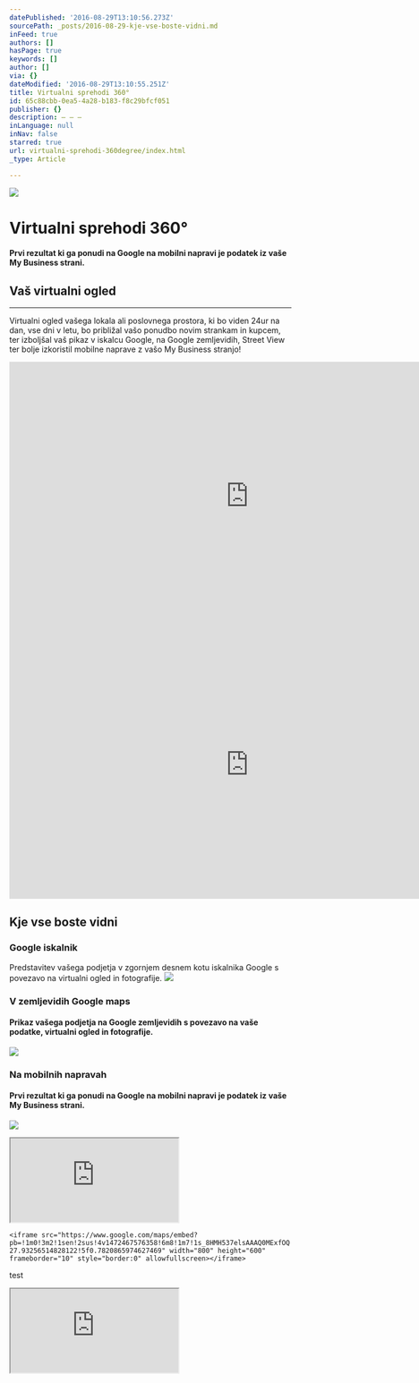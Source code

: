 ```yaml
---
datePublished: '2016-08-29T13:10:56.273Z'
sourcePath: _posts/2016-08-29-kje-vse-boste-vidni.md
inFeed: true
authors: []
hasPage: true
keywords: []
author: []
via: {}
dateModified: '2016-08-29T13:10:55.251Z'
title: Virtualni sprehodi 360°
id: 65c88cbb-0ea5-4a28-b183-f8c29bfcf051
publisher: {}
description: – – –
inLanguage: null
inNav: false
starred: true
url: virtualni-sprehodi-360degree/index.html
_type: Article

---
```

![](https://the-grid-user-content.s3-us-west-2.amazonaws.com/80601619-750b-4dde-af0f-65fca0cf1b1c.jpg)

# Virtualni sprehodi 360°

#### Prvi rezultat ki ga ponudi na Google na mobilni napravi je podatek iz vaše My Business strani.

## Vaš virtualni ogled

-- -- --

Virtualni ogled vašega lokala ali poslovnega prostora, ki bo viden 24ur na dan, vse dni v letu, bo približal vašo ponudbo novim strankam in kupcem, ter izboljšal vaš pikaz v iskalcu Google, na Google zemljevidih, Street View ter bolje izkoristil mobilne naprave z vašo My Business stranjo!

<iframe src="https://cdn.embedly.com/widgets/media.html?src=https%3A%2F%2Fwww.youtube.com%2Fembed%2FkMWxBpM-MSA%3Ffeature%3Doembed&amp;url=http%3A%2F%2Fwww.youtube.com%2Fwatch%3Fv%3DkMWxBpM-MSA&amp;image=https%3A%2F%2Fi.ytimg.com%2Fvi%2FkMWxBpM-MSA%2Fhqdefault.jpg&amp;key=b7d04c9b404c499eba89ee7072e1c4f7&amp;type=text%2Fhtml&amp;schema=youtube" width="854" height="480" scrolling="no" frameborder="0" allowfullscreen="" style=""></iframe>

<iframe src="https://cdn.embedly.com/widgets/media.html?src=https%3A%2F%2Fwww.youtube.com%2Fembed%2F9CLYaukFmMw%3Ffeature%3Doembed&amp;url=http%3A%2F%2Fwww.youtube.com%2Fwatch%3Fv%3D9CLYaukFmMw&amp;image=https%3A%2F%2Fi.ytimg.com%2Fvi%2F9CLYaukFmMw%2Fhqdefault.jpg&amp;key=b7d04c9b404c499eba89ee7072e1c4f7&amp;type=text%2Fhtml&amp;schema=youtube" width="854" height="480" scrolling="no" frameborder="0" allowfullscreen="" style=""></iframe>

## Kje vse boste vidni

### **Google iskalnik**

Predstavitev vašega podjetja v zgornjem desnem kotu iskalnika Google s povezavo na virtualni ogled in fotografije.
![](https://the-grid-user-content.s3-us-west-2.amazonaws.com/42dc2696-e2cc-4240-98d8-bcb9f56d8e93.jpg)

### **V zemljevidih Google maps**

#### Prikaz vašega podjetja na Google zemljevidih s povezavo na vaše podatke, virtualni ogled in fotografije.
![](https://the-grid-user-content.s3-us-west-2.amazonaws.com/19718f96-eed8-411d-a21f-48e0aa769bad.jpg)

### **Na mobilnih napravah**

#### Prvi rezultat ki ga ponudi na Google na mobilni napravi je podatek iz vaše My Business strani.
![](https://the-grid-user-content.s3-us-west-2.amazonaws.com/a2808a98-3d9e-4695-812f-b746ee80b6f7.jpg)

<iframe src="https://the-grid.github.io/ed-userhtml/?g=eJwlkMtuwyAQRX_FsC-GAQaI4lReVMomqvIFlR3jhwSxZZy6_fuSZjGLOTp3pLnHqV-b6Iu03io6btuSDmW57zsb5nkInt3mWMZmSaWPre_el7YiInIiIxCR_J1AeiSivoUyoNBog1JbgtFmy2Tjy54vZy2ND6mu6yu_fPz0n1cCz3inNDNcKm2NA26VUgQ6IZnVSjujLUcEDkT24JAZtA5cdgE1SqL6NzDMSdCohbJgBQDRPWfG5lOY8wohj6PFPnXbWFHLOS1GPw3jVlF8Lv-Pt_Pa-bWiIoO0_QZf0Rc6ZNCEMO_9I4R0W72_n47lq63TH_4KVu8" style=""></iframe>

    <iframe src="https://www.google.com/maps/embed?pb=!1m0!3m2!1sen!2sus!4v1472467576358!6m8!1m7!1s_8HMH537elsAAAQ0MExfOQ!2m2!1d45.70345879208444!2d13.85459758066202!3f296.76892945826563!4f-27.93256514828122!5f0.7820865974627469" width="800" height="600" frameborder="10" style="border:0" allowfullscreen></iframe>

test

<iframe src="https://the-grid.github.io/ed-userhtml/?g=eJwlkM1ugzAQhF8F-15j1uu_KKTiUCmXqMoTVBBsQLIDwqS0b1-nOcxhRt-sNHuc_NpGV6T1VtNx25Z0KMt939kwz0Nw7DbHMrZLKl3sXP--dDWpIiciAqmSuxNIj0Twu0INqLTUSkhDVDSZ0pn4MufLWQrtQmqa5sovHz_-80rgWe9RMs0FSqMtcIOIBPpKMCNRWi0NVwo4EOHBKqaVsWAzC0oqQdC_gWZWgFSyQgOmAiDSc6ZNPqVyHxVkWVrsU7-NNUXOaTG6aRi3moqn-R_ezWvv1ppmn7bf4Gr6Sg45aEOYd_8IId1W5-6nY_l61ukPrGpWtw" style=""></iframe>